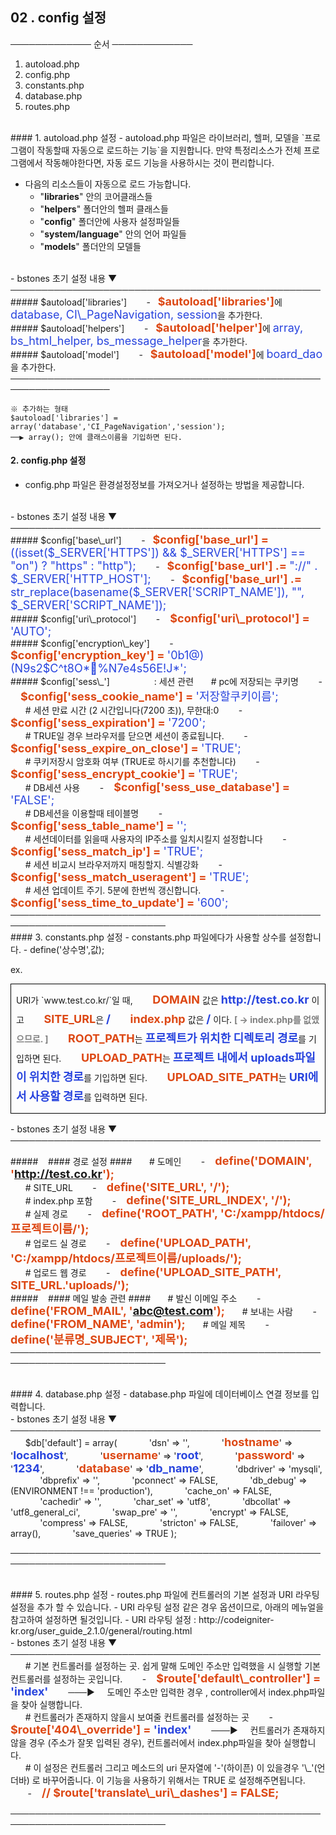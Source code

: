 <style>.blue {color:#2844de;font-size:18px;}.red {color:#dd4814;font-size:18px;}.ex {color:gray;}p.me{padding:10px 8px 10px;line-height:20px;border:1px solid black;}.center{text-align:center;}</style>

## 02 . config 설정
───────────── 순서 ─────────────
1. autoload.php
2. config.php
3. constants.php
4. database.php
5. routes.php

<br />
#### 1. autoload.php 설정
- autoload.php 파일은 라이브러리, 헬퍼, 모델을 `프로그램이 작동할때 자동으로 로드하는 기능`을 지원합니다.
  만약 특정리소스가 전체 프로그램에서 작동해야한다면, 자동 로드 기능을 사용하시는 것이 편리합니다.

- 다음의 리소스들이 자동으로 로드 가능합니다.
	- "<b>libraries</b>" 안의 코어클래스들
	- "<b>helpers</b>" 폴더안의 헬퍼 클래스들
	- "<b>config</b>" 폴더안에 사용자 설정파일들
	- "<b>system/language</b>" 안의 언어 파일들
	- "<b>models</b>" 폴더안의 모델들

<br />
- bstones 초기 설정 내용 ▼ ──────────────────────────────────────────────────
<br />
##### $autoload['libraries']
&nbsp;&nbsp;&nbsp;&nbsp;&nbsp;&nbsp;&nbsp;-&nbsp;&nbsp;&nbsp;<b class="red">$autoload['libraries']</b>에 <span class="blue">database, CI\_PageNavigation, session</span>을 추가한다.
<br />
##### $autoload['helpers']
&nbsp;&nbsp;&nbsp;&nbsp;&nbsp;&nbsp;&nbsp;-&nbsp;&nbsp;&nbsp;<b class="red">$autoload['helper']</b>에 <span class="blue">array, bs_html_helper, bs_message_helper</span>을 추가한다.
<br />
##### $autoload['model']
&nbsp;&nbsp;&nbsp;&nbsp;&nbsp;&nbsp;&nbsp;-&nbsp;&nbsp;&nbsp;<b class="red">$autoload['model']</b>에 <span class="blue">board_dao</span>을 추가한다.
<br />
──────────────────────────────────────────────────────────────────

```
※ 추가하는 형태
$autoload['libraries'] = array('database','CI_PageNavigation','session');
──▶ array(); 안에 클래스이름을 기입하면 된다.
```
#### 2. config.php 설정
- config.php 파일은 환경설정정보를 가져오거나 설정하는 방법을 제공합니다.

<br />
- bstones 초기 설정 내용 ▼ ──────────────────────────────────────────────────
<br />
##### $config['base\_url']
&nbsp;&nbsp;&nbsp;&nbsp;&nbsp;&nbsp;&nbsp;-&nbsp;&nbsp;&nbsp;<b class="red">$config['base_url'] = </b><span class="blue">((isset($_SERVER['HTTPS']) && $_SERVER['HTTPS'] == "on") ? "https" : "http");</span>
&nbsp;&nbsp;&nbsp;&nbsp;&nbsp;&nbsp;&nbsp;-&nbsp;&nbsp;&nbsp;<b class="red">$config['base_url'] .= </b><span class="blue"> "://" . $_SERVER['HTTP_HOST'];</span>
&nbsp;&nbsp;&nbsp;&nbsp;&nbsp;&nbsp;&nbsp;-&nbsp;&nbsp;&nbsp;<b class="red">$config['base_url'] .= </b><span class="blue"> str_replace(basename($_SERVER['SCRIPT_NAME']), "", $_SERVER['SCRIPT_NAME']);</span>
<br />
##### $config['uri\_protocol']
&nbsp;&nbsp;&nbsp;&nbsp;&nbsp;&nbsp;&nbsp;-&nbsp;&nbsp;&nbsp;<b class="red"> $config['uri\_protocol']	= </b><span class="blue"> 'AUTO';</span>
<br />
##### $config['encryption\_key']
&nbsp;&nbsp;&nbsp;&nbsp;&nbsp;&nbsp;&nbsp;-&nbsp;&nbsp;&nbsp;<b class="red"> $config['encryption_key']	= </b><span class="blue"> '0b1@)(N9s2$C^t8O*&#3%N7e4s56E!J*';</span>
<br />
##### $config['sess\_']&nbsp;&nbsp;&nbsp;&nbsp;&nbsp;&nbsp;&nbsp;&nbsp;&nbsp;&nbsp;&nbsp;&nbsp;&nbsp;&nbsp;&nbsp;&nbsp;&nbsp;&nbsp;: 세션 관련
&nbsp;&nbsp;&nbsp;&nbsp;&nbsp;&nbsp;# pc에 저장되는 쿠키명
&nbsp;&nbsp;&nbsp;&nbsp;&nbsp;&nbsp;&nbsp;-&nbsp;&nbsp;&nbsp;<b class="red"> $config['sess_cookie_name']	= </b><span class="blue"> '저장할쿠키이름';</span>
<br />&nbsp;&nbsp;&nbsp;&nbsp;&nbsp;&nbsp;# 세션 만료 시간 (2 시간입니다(7200 초)), 무한대:0
&nbsp;&nbsp;&nbsp;&nbsp;&nbsp;&nbsp;&nbsp;-&nbsp;&nbsp;&nbsp;<b class="red"> $config['sess_expiration']	= </b><span class="blue"> '7200';</span>
<br />&nbsp;&nbsp;&nbsp;&nbsp;&nbsp;&nbsp;# TRUE일 경우 브라우저를 닫으면 세션이 종료됩니다.
&nbsp;&nbsp;&nbsp;&nbsp;&nbsp;&nbsp;&nbsp;-&nbsp;&nbsp;&nbsp;<b class="red"> $config['sess_expire_on_close']	= </b><span class="blue"> 'TRUE';</span>
<br />&nbsp;&nbsp;&nbsp;&nbsp;&nbsp;&nbsp;# 쿠키저장시 암호화 여부 (TRUE로 하시기를 추천합니다)
&nbsp;&nbsp;&nbsp;&nbsp;&nbsp;&nbsp;&nbsp;-&nbsp;&nbsp;&nbsp;<b class="red"> $config['sess_encrypt_cookie']	= </b><span class="blue"> 'TRUE';</span>
<br />&nbsp;&nbsp;&nbsp;&nbsp;&nbsp;&nbsp;# DB세션 사용
&nbsp;&nbsp;&nbsp;&nbsp;&nbsp;&nbsp;&nbsp;-&nbsp;&nbsp;&nbsp;<b class="red"> $config['sess_use_database']	= </b><span class="blue"> 'FALSE';</span>
<br />&nbsp;&nbsp;&nbsp;&nbsp;&nbsp;&nbsp;# DB세션을 이용할때 테이블명
&nbsp;&nbsp;&nbsp;&nbsp;&nbsp;&nbsp;&nbsp;-&nbsp;&nbsp;&nbsp;<b class="red"> $config['sess_table_name']	= </b><span class="blue"> '';</span>
<br />&nbsp;&nbsp;&nbsp;&nbsp;&nbsp;&nbsp;# 세션데이터를 읽을때 사용자의 IP주소를 일치시킬지 설정합니다
&nbsp;&nbsp;&nbsp;&nbsp;&nbsp;&nbsp;&nbsp;-&nbsp;&nbsp;&nbsp;<b class="red"> $config['sess_match_ip']	= </b><span class="blue"> 'TRUE';</span>
<br />&nbsp;&nbsp;&nbsp;&nbsp;&nbsp;&nbsp;# 세션 비교시 브라우저까지 매칭할지. 식별강화
&nbsp;&nbsp;&nbsp;&nbsp;&nbsp;&nbsp;&nbsp;-&nbsp;&nbsp;&nbsp;<b class="red"> $config['sess_match_useragent']	= </b><span class="blue"> 'TRUE';</span>
<br />&nbsp;&nbsp;&nbsp;&nbsp;&nbsp;&nbsp;# 세션 업데이트 주기. 5분에 한번씩 갱신합니다.
&nbsp;&nbsp;&nbsp;&nbsp;&nbsp;&nbsp;&nbsp;-&nbsp;&nbsp;&nbsp;<b class="red"> $config['sess_time_to_update']	= </b><span class="blue"> '600';</span>
<br />
───────────────────────────────────────────────────────────────────────────

<br />
#### 3. constants.php 설정
- constants.php 파일에다가 사용할 상수를 설정합니다.
- define('상수명',값);
<br />

ex. 
<p class="me" style="line-height:30px">URI가 `www.test.co.kr/`일 때,
&nbsp;&nbsp;&nbsp;&nbsp;&nbsp;&nbsp;&nbsp;<b class="red">DOMAIN</b> 값은 <b class="blue">http://test.co.kr</b> 이고
&nbsp;&nbsp;&nbsp;&nbsp;&nbsp;&nbsp;&nbsp;<b class="red">SITE_URL</b>은 <b class="blue">/</b>
&nbsp;&nbsp;&nbsp;&nbsp;&nbsp;&nbsp;&nbsp;<b class="red">index.php</b> 값은 <b class="blue">/</b> 이다. <b class="ex">[ → index.php를 없앴으므로. ]</b>
&nbsp;&nbsp;&nbsp;&nbsp;&nbsp;&nbsp;&nbsp;<b class="red">ROOT_PATH</b>는 <b class="blue">프로젝트가 위치한 디렉토리 경로</b>를  기입하면 된다.
&nbsp;&nbsp;&nbsp;&nbsp;&nbsp;&nbsp;&nbsp;<b class="red">UPLOAD_PATH</b>는 <b class="blue">프로젝트 내에서 uploads파일이 위치한 경로</b>를 기입하면 된다.
&nbsp;&nbsp;&nbsp;&nbsp;&nbsp;&nbsp;&nbsp;<b class="red">UPLOAD_SITE_PATH</b>는 <b class="blue">URI에서 사용할 경로</b>를 입력하면 된다.
</p>
- bstones 초기 설정 내용 ▼ ──────────────────────────────────────────────────

#####&nbsp;&nbsp;&nbsp;&nbsp;#### 경로 설정 ####
&nbsp;&nbsp;&nbsp;&nbsp;&nbsp;&nbsp;# 도메인
&nbsp;&nbsp;&nbsp;&nbsp;&nbsp;&nbsp;&nbsp;-&nbsp;&nbsp;&nbsp;<b class="red"> define('DOMAIN', 'http://test.co.kr'); </b>
<br />&nbsp;&nbsp;&nbsp;&nbsp;&nbsp;&nbsp;# SITE_URL
&nbsp;&nbsp;&nbsp;&nbsp;&nbsp;&nbsp;&nbsp;-&nbsp;&nbsp;&nbsp;<b class="red"> define('SITE_URL', '/'); </b>
<br />&nbsp;&nbsp;&nbsp;&nbsp;&nbsp;&nbsp;# index.php 포함
&nbsp;&nbsp;&nbsp;&nbsp;&nbsp;&nbsp;&nbsp;-&nbsp;&nbsp;&nbsp;<b class="red"> define('SITE_URL_INDEX', '/'); </b>
<br />&nbsp;&nbsp;&nbsp;&nbsp;&nbsp;&nbsp;# 실제 경로
&nbsp;&nbsp;&nbsp;&nbsp;&nbsp;&nbsp;&nbsp;-&nbsp;&nbsp;&nbsp;<b class="red"> define('ROOT_PATH', 'C:/xampp/htdocs/프로젝트이름/'); </b>
<br />&nbsp;&nbsp;&nbsp;&nbsp;&nbsp;&nbsp;# 업로드 실 경로
&nbsp;&nbsp;&nbsp;&nbsp;&nbsp;&nbsp;&nbsp;-&nbsp;&nbsp;&nbsp;<b class="red"> define('UPLOAD_PATH', 'C:/xampp/htdocs/프로젝트이름/uploads/'); </b>
<br />&nbsp;&nbsp;&nbsp;&nbsp;&nbsp;&nbsp;# 업로드 웹 경로
&nbsp;&nbsp;&nbsp;&nbsp;&nbsp;&nbsp;&nbsp;-&nbsp;&nbsp;&nbsp;<b class="red"> define('UPLOAD_SITE_PATH', SITE_URL.'uploads/'); </b>
<br />
#####&nbsp;&nbsp;&nbsp;&nbsp;#### 메일 발송 관련 ####
&nbsp;&nbsp;&nbsp;&nbsp;&nbsp;&nbsp;# 발신 이메일 주소
&nbsp;&nbsp;&nbsp;&nbsp;&nbsp;&nbsp;&nbsp;-&nbsp;&nbsp;&nbsp;<b class="red"> define('FROM_MAIL', 'abc@test.com'); </b>
&nbsp;&nbsp;&nbsp;&nbsp;&nbsp;&nbsp;# 보내는 사람
&nbsp;&nbsp;&nbsp;&nbsp;&nbsp;&nbsp;&nbsp;-&nbsp;&nbsp;&nbsp;<b class="red"> define('FROM_NAME', 'admin'); </b>
&nbsp;&nbsp;&nbsp;&nbsp;&nbsp;&nbsp;# 메일 제목
&nbsp;&nbsp;&nbsp;&nbsp;&nbsp;&nbsp;&nbsp;-&nbsp;&nbsp;&nbsp;<b class="red"> define('분류명_SUBJECT', '제목'); </b>
───────────────────────────────────────────────────────────────────────────






<br />
#### 4. database.php 설정
- database.php 파일에 데이터베이스 연결 정보를 입력합니다.
<br />
- bstones 초기 설정 내용 ▼ ──────────────────────────────────────────────────
<br />&nbsp;&nbsp;&nbsp;&nbsp;&nbsp;&nbsp;$db['default'] = array(
&nbsp;&nbsp;&nbsp;&nbsp;&nbsp;&nbsp;&nbsp;&nbsp;&nbsp;&nbsp;&nbsp;&nbsp;'dsn'	=> '',
&nbsp;&nbsp;&nbsp;&nbsp;&nbsp;&nbsp;&nbsp;&nbsp;&nbsp;&nbsp;&nbsp;&nbsp;'<b class="red">hostname</b>' => '<b class="blue">localhost</b>',
&nbsp;&nbsp;&nbsp;&nbsp;&nbsp;&nbsp;&nbsp;&nbsp;&nbsp;&nbsp;&nbsp;&nbsp;'<b class="red">username</b>' => '<b class="blue">root</b>',
&nbsp;&nbsp;&nbsp;&nbsp;&nbsp;&nbsp;&nbsp;&nbsp;&nbsp;&nbsp;&nbsp;&nbsp;'<b class="red">password</b>' => '<b class="blue">1234</b>',
&nbsp;&nbsp;&nbsp;&nbsp;&nbsp;&nbsp;&nbsp;&nbsp;&nbsp;&nbsp;&nbsp;&nbsp;'<b class="red">database</b>' => '<b class="blue">db_name</b>',
&nbsp;&nbsp;&nbsp;&nbsp;&nbsp;&nbsp;&nbsp;&nbsp;&nbsp;&nbsp;&nbsp;&nbsp;'dbdriver' => 'mysqli',
&nbsp;&nbsp;&nbsp;&nbsp;&nbsp;&nbsp;&nbsp;&nbsp;&nbsp;&nbsp;&nbsp;&nbsp;'dbprefix' => '',
&nbsp;&nbsp;&nbsp;&nbsp;&nbsp;&nbsp;&nbsp;&nbsp;&nbsp;&nbsp;&nbsp;&nbsp;'pconnect' => FALSE,
&nbsp;&nbsp;&nbsp;&nbsp;&nbsp;&nbsp;&nbsp;&nbsp;&nbsp;&nbsp;&nbsp;&nbsp;'db_debug' => (ENVIRONMENT !== 'production'),
&nbsp;&nbsp;&nbsp;&nbsp;&nbsp;&nbsp;&nbsp;&nbsp;&nbsp;&nbsp;&nbsp;&nbsp;'cache_on' => FALSE,
&nbsp;&nbsp;&nbsp;&nbsp;&nbsp;&nbsp;&nbsp;&nbsp;&nbsp;&nbsp;&nbsp;&nbsp;'cachedir' => '',
&nbsp;&nbsp;&nbsp;&nbsp;&nbsp;&nbsp;&nbsp;&nbsp;&nbsp;&nbsp;&nbsp;&nbsp;'char_set' => 'utf8',
&nbsp;&nbsp;&nbsp;&nbsp;&nbsp;&nbsp;&nbsp;&nbsp;&nbsp;&nbsp;&nbsp;&nbsp;'dbcollat' => 'utf8_general_ci',
&nbsp;&nbsp;&nbsp;&nbsp;&nbsp;&nbsp;&nbsp;&nbsp;&nbsp;&nbsp;&nbsp;&nbsp;'swap_pre' => '',
&nbsp;&nbsp;&nbsp;&nbsp;&nbsp;&nbsp;&nbsp;&nbsp;&nbsp;&nbsp;&nbsp;&nbsp;'encrypt' => FALSE,
&nbsp;&nbsp;&nbsp;&nbsp;&nbsp;&nbsp;&nbsp;&nbsp;&nbsp;&nbsp;&nbsp;&nbsp;'compress' => FALSE,
&nbsp;&nbsp;&nbsp;&nbsp;&nbsp;&nbsp;&nbsp;&nbsp;&nbsp;&nbsp;&nbsp;&nbsp;'stricton' => FALSE,
&nbsp;&nbsp;&nbsp;&nbsp;&nbsp;&nbsp;&nbsp;&nbsp;&nbsp;&nbsp;&nbsp;&nbsp;'failover' => array(),
&nbsp;&nbsp;&nbsp;&nbsp;&nbsp;&nbsp;&nbsp;&nbsp;&nbsp;&nbsp;&nbsp;&nbsp;'save_queries' => TRUE
);

───────────────────────────────────────────────────────────────────────────


<br />
#### 5. routes.php 설정
- routes.php 파일에 컨트롤러의 기본 설정과 URI 라우팅 설정을 추가 할 수 있습니다. 
- URI 라우팅 설정 같은 경우 옵션이므로, 아래의 메뉴얼을 참고하여 설정하면 될것입니다.
	- URI 라우팅 설정 : http://codeigniter-kr.org/user_guide_2.1.0/general/routing.html
<br />
- bstones 초기 설정 내용 ▼ ──────────────────────────────────────────────────
<br />&nbsp;&nbsp;&nbsp;&nbsp;&nbsp;&nbsp;# 기본 컨트롤러를 설정하는 곳. 쉽게 말해 도메인 주소만 입력했을 시 실행할 기본 컨트롤러를 설정하는 곳입니다.
&nbsp;&nbsp;&nbsp;&nbsp;&nbsp;&nbsp;&nbsp;-&nbsp;&nbsp;&nbsp;<b class="red"> $route['default\_controller'] = </b><b class="blue"> 'index' </b>
&nbsp;&nbsp;&nbsp;&nbsp;&nbsp;&nbsp;&nbsp;───▶ &nbsp;&nbsp;&nbsp; 도메인 주소만 입력한 경우 , controller에서 index.php파일을 찾아 실행합니다.
<br />&nbsp;&nbsp;&nbsp;&nbsp;&nbsp;&nbsp;# 컨트롤러가 존재하지 않을시 보여줄 컨트롤러를 설정하는 곳
&nbsp;&nbsp;&nbsp;&nbsp;&nbsp;&nbsp;&nbsp;-&nbsp;&nbsp;&nbsp;<b class="red"> $route['404\_override'] = </b><b class="blue"> 'index' </b>
&nbsp;&nbsp;&nbsp;&nbsp;&nbsp;&nbsp;&nbsp;───▶ &nbsp;&nbsp;&nbsp; 컨트롤러가 존재하지 않을 경우 (주소가 잘못 입력된 경우), 컨트롤러에서 index.php파일을 찾아 실행합니다.
<br />&nbsp;&nbsp;&nbsp;&nbsp;&nbsp;&nbsp;# 이 설정은 컨트롤러 그리고 메소드의 uri 문자열에 '-'(하이픈) 이 있을경우 '\_'(언더바) 로 바꾸어줍니다. 이 기능을 사용하기 위해서는 TRUE 로 설정해주면됩니다.
&nbsp;&nbsp;&nbsp;&nbsp;&nbsp;&nbsp;&nbsp;-&nbsp;&nbsp;&nbsp;<b class="red"> // $route['translate\_uri\_dashes'] = FALSE;
</b>

───────────────────────────────────────────────────────────────────────────